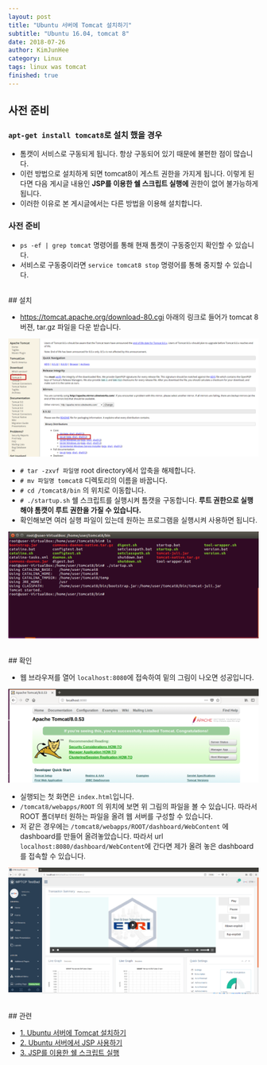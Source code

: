 ```yaml
---
layout: post
title: "Ubuntu 서버에 Tomcat 설치하기"
subtitle: "Ubuntu 16.04, tomcat 8"
date: 2018-07-26
author: KimJunHee
category: Linux
tags: linux was tomcat
finished: true
---
```


## 사전 준비

### ```apt-get install tomcat8```로 설치 했을 경우

* 톰캣이 서비스로 구동되게 됩니다. 항상 구동되어 있기 때문에 불편한 점이 많습니다.
* 이런 방법으로 설치하게 되면 tomcat8이 게스트 권한을 가지게 됩니다. 이렇게 된다면 다음 게시글 내용인 __JSP를 이용한 쉘 스크립트 실행에__ 권한이 없어 불가능하게 됩니다.
* 이러한 이유로 본 게시글에서는 다른 방법을 이용해 설치합니다.

### 사전 준비

* ```ps -ef | grep tomcat``` 명령어를 통해 현재 톰캣이 구동중인지 확인할 수 있습니다.
* 서비스로 구동중이라면 ```service tomcat8 stop``` 명령어를 통해 중지할 수 있습니다.

<br/>
## 설치

* <https://tomcat.apache.org/download-80.cgi> 아래의 링크로 들어가 tomcat 8 버젼, tar.gz 파일을 다운 받습니다.

![tomcat](/img/linux/2/install.png)

* ```# tar -zxvf 파일명``` root directory에서 압축을 해제합니다.
* ```# mv 파일명 tomcat8``` 디렉토리의 이름을 바꿉니다.
* ```# cd /tomcat8/bin``` 의 위치로 이동합니다.
* ```# ./startup.sh``` 쉘 스크립트를 실행시켜 톰캣을 구동합니다. __루트 권한으로 실행해야 톰캣이 루트 권한을 가질 수 있습니다.__
* 확인해보면 여러 실행 파일이 있는데 원하는 프로그램을 실행시켜 사용하면 됩니다.

![tomcat](/img/linux/2/2.png)

<br/>
## 확인

* 웹 브라우져를 열어 ```localhost:8080```에 접속하여 밑의 그림이 나오면 성공입니다.

![tomcat](/img/linux/2/3.png)

* 실행되는 첫 화면은 ```index.html```입니다.
* ```/tomcat8/webapps/ROOT``` 의 위치에 보면 위 그림의 파일을 볼 수 있습니다. 따라서 ROOT 폴더부터 원하는 파일을 올려 웹 서버를 구성할 수 있습니다.
* 저 같은 경우에는 ```/tomcat8/webapps/ROOT/dashboard/WebContent``` 에 dashboard를 만들어 올려놓았습니다. 따라서 url ```localhost:8080/dashboard/WebContent```에 간다면 제가 올려 놓은 dashboard를 접속할 수 있습니다.

![tomcat](/img/linux/2/4.png)

<br/>
## 관련

* [1. Ubuntu 서버에 Tomcat 설치하기  ](https://wnsgml972.github.io/linux/linux_ubuntu_tomcat.html)
* [2. Ubuntu 서버에서 JSP 사용하기 ](https://wnsgml972.github.io/linux/linux_jsp.html)
* [3. JSP를 이용한 쉘 스크립트 실행 ](https://wnsgml972.github.io/linux/linux_shellscript.html)

